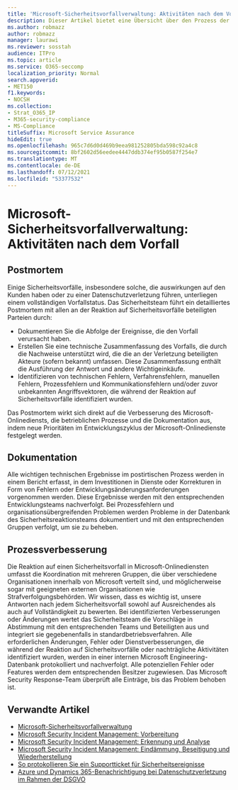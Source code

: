 ```yaml
---
title: 'Microsoft-Sicherheitsvorfallverwaltung: Aktivitäten nach dem Vorfall'
description: Dieser Artikel bietet eine Übersicht über den Prozess der Aktivitäten nach dem Vorfall bei der Verwaltung von Sicherheitsvorfällen in Microsoft-Onlinediensten.
ms.author: robmazz
author: robmazz
manager: laurawi
ms.reviewer: sosstah
audience: ITPro
ms.topic: article
ms.service: O365-seccomp
localization_priority: Normal
search.appverid:
- MET150
f1.keywords:
- NOCSH
ms.collection:
- Strat_O365_IP
- M365-security-compliance
- MS-Compliance
titleSuffix: Microsoft Service Assurance
hideEdit: true
ms.openlocfilehash: 965c7d6d0d469b9eea981252805bda598c92a4c8
ms.sourcegitcommit: 8bf2602d56eedee4447ddb374ef95b0587f254e7
ms.translationtype: MT
ms.contentlocale: de-DE
ms.lasthandoff: 07/12/2021
ms.locfileid: "53377532"
---
```

# <a name="microsoft-security-incident-management-post-incident-activity"></a>Microsoft-Sicherheitsvorfallverwaltung: Aktivitäten nach dem Vorfall

## <a name="postmortem"></a>Postmortem

Einige Sicherheitsvorfälle, insbesondere solche, die auswirkungen auf den Kunden haben oder zu einer Datenschutzverletzung führen, unterliegen einem vollständigen Vorfallstatus. Das Sicherheitsteam führt ein detailliertes Postmortem mit allen an der Reaktion auf Sicherheitsvorfälle beteiligten Parteien durch:

- Dokumentieren Sie die Abfolge der Ereignisse, die den Vorfall verursacht haben.
- Erstellen Sie eine technische Zusammenfassung des Vorfalls, die durch die Nachweise unterstützt wird, die die an der Verletzung beteiligten Akteure (sofern bekannt) umfassen. Diese Zusammenfassung enthält die Ausführung der Antwort und andere Wichtigeinkäufe.
- Identifizieren von technischen Fehlern, Verfahrensfehlern, manuellen Fehlern, Prozessfehlern und Kommunikationsfehlern und/oder zuvor unbekannten Angriffsvektoren, die während der Reaktion auf Sicherheitsvorfälle identifiziert wurden.

Das Postmortem wirkt sich direkt auf die Verbesserung des Microsoft-Onlinediensts, die betrieblichen Prozesse und die Dokumentation aus, indem neue Prioritäten im Entwicklungszyklus der Microsoft-Onlinedienste festgelegt werden.

## <a name="documentation"></a>Dokumentation

Alle wichtigen technischen Ergebnisse im postirtischen Prozess werden in einem Bericht erfasst, in dem Investitionen in Dienste oder Korrekturen in Form von Fehlern oder Entwicklungsänderungsanforderungen vorgenommen werden. Diese Ergebnisse werden mit den entsprechenden Entwicklungsteams nachverfolgt. Bei Prozessfehlern und organisationsübergreifenden Problemen werden Probleme in der Datenbank des Sicherheitsreaktionsteams dokumentiert und mit den entsprechenden Gruppen verfolgt, um sie zu beheben.

## <a name="process-improvement"></a>Prozessverbesserung

Die Reaktion auf einen Sicherheitsvorfall in Microsoft-Onlinediensten umfasst die Koordination mit mehreren Gruppen, die über verschiedene Organisationen innerhalb von Microsoft verteilt sind, und möglicherweise sogar mit geeigneten externen Organisationen wie Strafverfolgungsbehörden. Wir wissen, dass es wichtig ist, unsere Antworten nach jedem Sicherheitsvorfall sowohl auf Ausreichendes als auch auf Vollständigkeit zu bewerten. Bei identifizierten Verbesserungen oder Änderungen wertet das Sicherheitsteam die Vorschläge in Abstimmung mit den entsprechenden Teams und Beteiligten aus und integriert sie gegebenenfalls in standardbetriebsverfahren. Alle erforderlichen Änderungen, Fehler oder Dienstverbesserungen, die während der Reaktion auf Sicherheitsvorfälle oder nachträgliche Aktivitäten identifiziert wurden, werden in einer internen Microsoft Engineering-Datenbank protokolliert und nachverfolgt. Alle potenziellen Fehler oder Features werden dem entsprechenden Besitzer zugewiesen. Das Microsoft Security Response-Team überprüft alle Einträge, bis das Problem behoben ist.

## <a name="related-articles"></a>Verwandte Artikel

- [Microsoft-Sicherheitsvorfallverwaltung](assurance-security-incident-management.md)
- [Microsoft Security Incident Management: Vorbereitung](assurance-sim-preparation.md)
- [Microsoft Security Incident Management: Erkennung und Analyse](assurance-sim-detection-analysis.md)
- [Microsoft Security Incident Management: Eindämmung, Beseitigung und Wiederherstellung](assurance-sim-containment-eradication-recovery.md)
- [So protokollieren Sie ein Supportticket für Sicherheitsereignisse](/azure/security/fundamentals/event-support-ticket)
- [Azure und Dynamics 365-Benachrichtigung bei Datenschutzverletzung im Rahmen der DSGVO](/compliance/regulatory/gdpr-breach-azure-dynamics)
